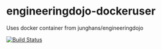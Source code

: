 engineeringdojo-dockeruser
==========================

Uses docker container from junghans/engineeringdojo

[![Build Status](https://travis-ci.org/junghans/engineeringdojo-dockeruser.svg?branch=master)](https://travis-ci.org/junghans/engineeringdojo-dockeruser)

